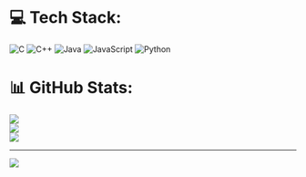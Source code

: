 
# 💻 Tech Stack:
![C](https://img.shields.io/badge/c-%2300599C.svg?style=for-the-badge&logo=c&logoColor=white) ![C++](https://img.shields.io/badge/c++-%2300599C.svg?style=for-the-badge&logo=c%2B%2B&logoColor=white) ![Java](https://img.shields.io/badge/java-%23ED8B00.svg?style=for-the-badge&logo=openjdk&logoColor=white) ![JavaScript](https://img.shields.io/badge/javascript-%23323330.svg?style=for-the-badge&logo=javascript&logoColor=%23F7DF1E) ![Python](https://img.shields.io/badge/python-3670A0?style=for-the-badge&logo=python&logoColor=ffdd54)
# 📊 GitHub Stats:
![](https://github-readme-stats.vercel.app/api?username=atharvabhakane&theme=dark&hide_border=false&include_all_commits=false&count_private=false)<br/>
![](https://nirzak-streak-stats.vercel.app/?user=atharvabhakane&theme=dark&hide_border=false)<br/>
![](https://github-readme-stats.vercel.app/api/top-langs/?username=atharvabhakane&theme=dark&hide_border=false&include_all_commits=false&count_private=false&layout=compact)

---
[![](https://visitcount.itsvg.in/api?id=atharvabhakane&icon=0&color=0)](https://visitcount.itsvg.in)

<!-- Proudly created with GPRM ( https://gprm.itsvg.in ) -->
